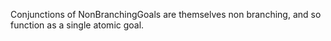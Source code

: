Conjunctions of NonBranchingGoals are themselves non branching, and so function as a single atomic goal.